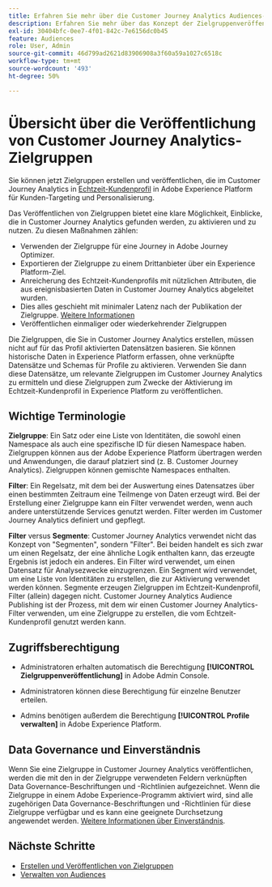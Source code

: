 ```yaml
---
title: Erfahren Sie mehr über die Customer Journey Analytics Audiences-Veröffentlichungsübersicht
description: Erfahren Sie mehr über das Konzept der Zielgruppenveröffentlichung in Customer Journey Analytics
exl-id: 30404bfc-0ee7-4f01-842c-7e6156dc0b45
feature: Audiences
role: User, Admin
source-git-commit: 46d799ad2621d83906908a3f60a59a1027c6518c
workflow-type: tm+mt
source-wordcount: '493'
ht-degree: 50%

---
```


# Übersicht über die Veröffentlichung von Customer Journey Analytics-Zielgruppen

Sie können jetzt Zielgruppen erstellen und veröffentlichen, die im Customer Journey Analytics in [Echtzeit-Kundenprofil](https://experienceleague.adobe.com/docs/experience-platform/profile/home.html?lang=de) in Adobe Experience Platform für Kunden-Targeting und Personalisierung.

Das Veröffentlichen von Zielgruppen bietet eine klare Möglichkeit, Einblicke, die in Customer Journey Analytics gefunden werden, zu aktivieren und zu nutzen. Zu diesen Maßnahmen zählen:

* Verwenden der Zielgruppe für eine Journey in Adobe Journey Optimizer.
* Exportieren der Zielgruppe zu einem Drittanbieter über ein Experience Platform-Ziel.
* Anreicherung des Echtzeit-Kundenprofils mit nützlichen Attributen, die aus ereignisbasierten Daten in Customer Journey Analytics abgeleitet wurden.
* Dies alles geschieht mit minimaler Latenz nach der Publikation der Zielgruppe. [Weitere Informationen](https://experienceleague.adobe.com/docs/analytics-platform/using/cja-components/audiences/publish.html#latency)
* Veröffentlichen einmaliger oder wiederkehrender Zielgruppen

Die Zielgruppen, die Sie in Customer Journey Analytics erstellen, müssen nicht auf für das Profil aktivierten Datensätzen basieren. Sie können historische Daten in Experience Platform erfassen, ohne verknüpfte Datensätze und Schemas für Profile zu aktivieren. Verwenden Sie dann diese Datensätze, um relevante Zielgruppen im Customer Journey Analytics zu ermitteln und diese Zielgruppen zum Zwecke der Aktivierung im Echtzeit-Kundenprofil in Experience Platform zu veröffentlichen.

## Wichtige Terminologie

**Zielgruppe**: Ein Satz oder eine Liste von Identitäten, die sowohl einen Namespace als auch eine spezifische ID für diesen Namespace haben. Zielgruppen können aus der Adobe Experience Platform übertragen werden und Anwendungen, die darauf platziert sind (z. B. Customer Journey Analytics). Zielgruppen können gemischte Namespaces enthalten.

**Filter**: Ein Regelsatz, mit dem bei der Auswertung eines Datensatzes über einen bestimmten Zeitraum eine Teilmenge von Daten erzeugt wird. Bei der Erstellung einer Zielgruppe kann ein Filter verwendet werden, wenn auch andere unterstützende Services genutzt werden. Filter werden im Customer Journey Analytics definiert und gepflegt.

**Filter** versus **Segmente**: Customer Journey Analytics verwendet nicht das Konzept von &quot;Segmenten&quot;, sondern &quot;Filter&quot;. Bei beiden handelt es sich zwar um einen Regelsatz, der eine ähnliche Logik enthalten kann, das erzeugte Ergebnis ist jedoch ein anderes. Ein Filter wird verwendet, um einen Datensatz für Analysezwecke einzugrenzen. Ein Segment wird verwendet, um eine Liste von Identitäten zu erstellen, die zur Aktivierung verwendet werden können. Segmente erzeugen Zielgruppen im Echtzeit-Kundenprofil, Filter (allein) dagegen nicht. Customer Journey Analytics Audience Publishing ist der Prozess, mit dem wir einen Customer Journey Analytics-Filter verwenden, um eine Zielgruppe zu erstellen, die vom Echtzeit-Kundenprofil genutzt werden kann.

## Zugriffsberechtigung

* Administratoren erhalten automatisch die Berechtigung **[!UICONTROL Zielgruppenveröffentlichung]** in Adobe Admin Console.

* Administratoren können diese Berechtigung für einzelne Benutzer erteilen.

* Admins benötigen außerdem die Berechtigung **[!UICONTROL Profile verwalten]** in Adobe Experience Platform.

## Data Governance und Einverständnis

Wenn Sie eine Zielgruppe in Customer Journey Analytics veröffentlichen, werden die mit den in der Zielgruppe verwendeten Feldern verknüpften Data Governance-Beschriftungen und -Richtlinien aufgezeichnet.  Wenn die Zielgruppe in einem Adobe Experience-Programm aktiviert wird, sind alle zugehörigen Data Governance-Beschriftungen und -Richtlinien für diese Zielgruppe verfügbar und es kann eine geeignete Durchsetzung angewendet werden. [Weitere Informationen über Einverständnis](https://experienceleague.adobe.com/docs/experience-platform/data-governance/policies/user-guide.html#consent-policy?lang=de).

## Nächste Schritte

* [Erstellen und Veröffentlichen von Zielgruppen](/help/components/audiences/publish.md)
* [Verwalten von Audiences](/help/components/audiences/manage.md)
